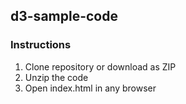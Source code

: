 ## d3-sample-code

### Instructions

1. Clone repository or download as ZIP
2. Unzip the code
2. Open index.html in any browser